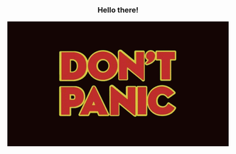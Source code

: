 <h3 align="center">Hello there!</a></h3>
<p align="center">
  <img src="https://github.com/eceunal/eceunal/blob/main/dont-panic-hitchhikers-guide-to-the-galaxy.gif" alt="animated" />
</p>

<!--
**eceunal/eceunal** is a ✨ _special_ ✨ repository because its `README.md` (this file) appears on your GitHub profile.

Here are some ideas to get you started:

- 🔭 I’m currently working on ...
- 🌱 I’m currently learning ...
- 👯 I’m looking to collaborate on ...
- 🤔 I’m looking for help with ...
- 💬 Ask me about ...
- 📫 How to reach me: ...
- 😄 Pronouns: ...
- ⚡ Fun fact: ...
-->
